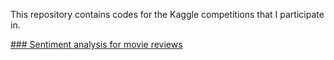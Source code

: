 This repository contains codes for the Kaggle competitions that I participate
in.

[### Sentiment analysis for movie
reviews](https://www.kaggle.com/c/sentiment-analysis-on-movie-reviews/data)
